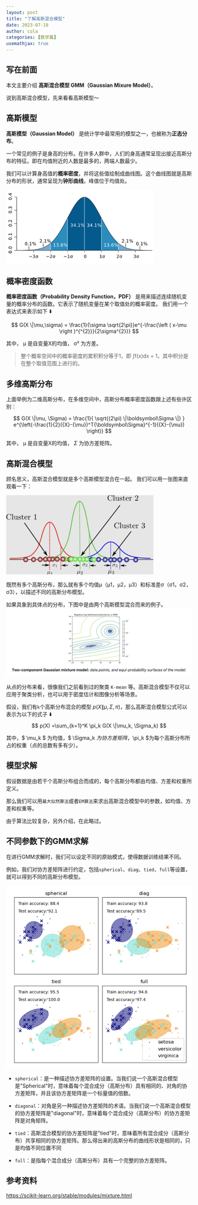 ```yaml
---
layout: post
title: "了解高斯混合模型"
date: 2023-07-18
author: cola
categories: [数学篇]
usemathjax: true
---
```


## 写在前面
本文主要介绍 **高斯混合模型 GMM（Gaussian Mixure Model）**。

说到高斯混合模型，先来看看高斯模型～

## 高斯模型

**高斯模型（Gaussian Model）** 是统计学中最常用的模型之一，也被称为**正态分布**。

一个常见的例子是身高的分布。在许多人群中，人们的身高通常呈现出接近高斯分布的特征。即在均值附近的人数是最多的，两端人数最少。

我们可以计算身高值的**概率密度**，并将这些值绘制成曲线图。这个曲线图就是高斯分布的形状，通常呈现为**钟形曲线**，峰值位于均值处。

<img src="/assets/imgs/ai/GMM/gaussian.png" width="400" />


## 概率密度函数
**概率密度函数（Probability Density Function，PDF）** 是用来描述连续随机变量的概率分布的函数。它表示了随机变量在某个取值处的概率密度。 我们用一个表达式来表示如下 ⬇️

$$ G(X \|\mu,\sigma) = \frac{1}{\sigma \sqrt{2\pi}}e^{-\frac{\left ( x-\mu \right )^{^{2}}}{2\sigma^{2}}} $$

其中， μ 是自变量X的均值， σ² 为方差。

> 整个概率空间中的概率密度的累积积分等于1，即 ∫f(x)dx = 1，其中积分是在整个取值范围上进行的。

## 多维高斯分布
上面举例为二维高斯分布，在多维空间中，高斯分布概率密度函数跟上述有些许区别：

$$ G(X \|\mu, \Sigma) = \frac{1}{ \sqrt{(2\pi) \|\boldsymbol\Sigma \|} } e^{\left(-\frac{1}{2}({X}-{\mu})^T{\boldsymbol\Sigma}^{-1}({X}-{\mu}) \right)} $$

其中， μ 是自变量X的均值， $\Sigma$ 为协方差矩阵。

## 高斯混合模型
顾名思义，高斯混合模型就是多个高斯模型混合在一起。
我们可以用一张图来直观看一下：

<img src="/assets/imgs/ai/GMM/GMM.png" width="400" />

既然有多个高斯分布，那么就有多个均值μ（μ1，μ2，μ3）和标准差σ（σ1，σ2，σ3），以描述不同的高斯分布模型。

如果具象到具体点的分布，下图中是由两个高斯模型混合而来的例子。
<img src="/assets/imgs/ai/GMM/GMM-2.png" />


从点的分布来看，很像我们之前看到过的聚类 `K-mean` 等。高斯混合模型不仅可以应用于聚类分析，也可以用于密度估计和图像分析等场景。

假设，我们有`k`个高斯分布混合的模型 $p(X \|\mu, \Sigma, \pi)$，那么高斯混合模型公式可以表示为以下的式子 ⬇️
$$ p(X) =\sum_{k=1}^K \pi_k G(X \|\mu_k, \Sigma_k) $$

其中，$ \mu_k $ 为均值，$ \Sigma_k $为协方差矩阵，$\pi_k $为每个高斯分布所占的权重（点的总数有多有少）。


## 模型求解
假设数据是由若干个高斯分布组合而成的，每个高斯分布都由均值、方差和权重所定义。

那么我们可以用`最大似然算法`或者`EM算法`来求出高斯混合模型中的参数，如均值、方差和权重等。

由于算法比较复杂，另外介绍，在此略过。

## 不同参数下的GMM求解
在进行GMM求解时，我们可以设定不同的原始模式，使得数据训练结果不同。

例如，我们对协方差矩阵进行约定，包括`spherical`、`diag`、`tied`、`full`等设置，就可以得到不同的高斯分布模型。

<img src="/assets/imgs/ai/GMM/GMM-diff.png" />

-  `spherical`：是一种描述协方差矩阵的设置。当我们说一个高斯混合模型是"Spherical"时，意味着每个混合成分（高斯分布）具有相同的、对角的协方差矩阵，并且该协方差矩阵是一个标量值的倍数。

- `diagonal`：对角是另一种描述协方差矩阵的术语。当我们说一个高斯混合模型的协方差矩阵是"diagonal"时，意味着每个混合成分（高斯分布）的协方差矩阵是对角矩阵。
- `tied`：高斯混合模型的协方差矩阵是"tied"时，意味着所有混合成分（高斯分布）共享相同的协方差矩阵。那么得出来的高斯分布的曲线形状是相同的，只是均值不同位置不同
- `full`：是指每个混合成分（高斯分布）具有一个完整的协方差矩阵。


## 参考资料
https://scikit-learn.org/stable/modules/mixture.html